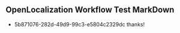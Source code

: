 ## OpenLocalization Workflow Test MarkDown
* 5b871076-282d-49d9-99c3-e5804c2329dc thanks!

<!--HONumber=Jul16_HO2-->


